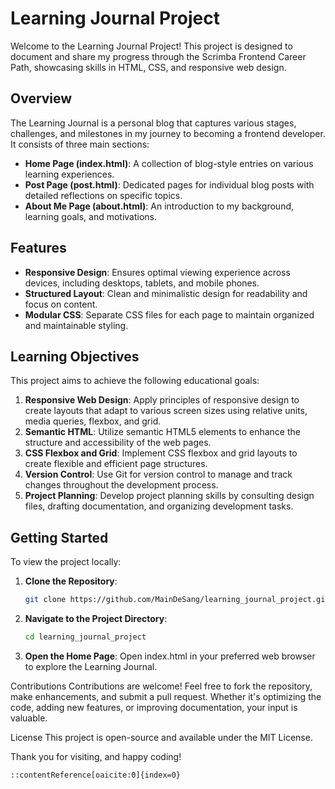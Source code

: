 # Learning Journal Project

Welcome to the Learning Journal Project! This project is designed to document and share my progress through the Scrimba Frontend Career Path, showcasing skills in HTML, CSS, and responsive web design.

## Overview

The Learning Journal is a personal blog that captures various stages, challenges, and milestones in my journey to becoming a frontend developer. It consists of three main sections:

- **Home Page (index.html)**: A collection of blog-style entries on various learning experiences.
- **Post Page (post.html)**: Dedicated pages for individual blog posts with detailed reflections on specific topics.
- **About Me Page (about.html)**: An introduction to my background, learning goals, and motivations.

## Features

- **Responsive Design**: Ensures optimal viewing experience across devices, including desktops, tablets, and mobile phones.
- **Structured Layout**: Clean and minimalistic design for readability and focus on content.
- **Modular CSS**: Separate CSS files for each page to maintain organized and maintainable styling.

## Learning Objectives

This project aims to achieve the following educational goals:

1. **Responsive Web Design**: Apply principles of responsive design to create layouts that adapt to various screen sizes using relative units, media queries, flexbox, and grid.
2. **Semantic HTML**: Utilize semantic HTML5 elements to enhance the structure and accessibility of the web pages.
3. **CSS Flexbox and Grid**: Implement CSS flexbox and grid layouts to create flexible and efficient page structures.
4. **Version Control**: Use Git for version control to manage and track changes throughout the development process.
5. **Project Planning**: Develop project planning skills by consulting design files, drafting documentation, and organizing development tasks.

## Getting Started

To view the project locally:

1. **Clone the Repository**:
   ```bash
   git clone https://github.com/MainDeSang/learning_journal_project.git

2. **Navigate to the Project Directory**:
   ```bash
   cd learning_journal_project

3. **Open the Home Page**:
   Open index.html in your preferred web browser to explore the Learning Journal.

Contributions
Contributions are welcome! Feel free to fork the repository, make enhancements, and submit a pull request. Whether it's optimizing the code, adding new features, or improving documentation, your input is valuable.

License
This project is open-source and available under the MIT License.

Thank you for visiting, and happy coding!

```makefile
::contentReference[oaicite:0]{index=0}
 


